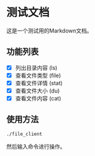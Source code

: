 # 测试文档

这是一个测试用的Markdown文档。

## 功能列表

- [x] 列出目录内容 (ls)
- [x] 查看文件类型 (file)
- [x] 查看文件详情 (stat)
- [x] 查看文件大小 (du)
- [x] 查看文件内容 (cat)

## 使用方法

```bash
./file_client
```

然后输入命令进行操作。
